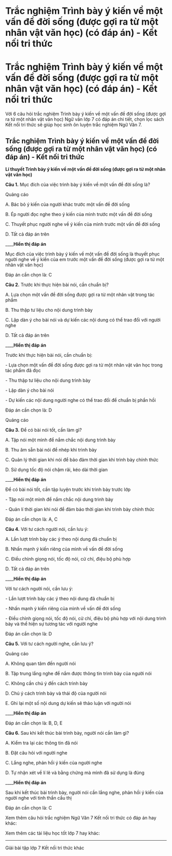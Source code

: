 # Trắc nghiệm Trình bày ý kiến về một vấn đề đời sống (được gợi ra từ một nhân vật văn học) (có đáp án) - Kết nối tri thức

# Trắc nghiệm Trình bày ý kiến về một vấn đề đời sống (được gợi ra từ một nhân vật văn học) (có đáp án) - Kết nối tri thức

Với 6 câu hỏi trắc nghiệm Trình bày ý kiến về một vấn đề đời sống (được gợi ra từ một nhân vật văn học) Ngữ văn lớp 7 có đáp án chi tiết, chọn lọc sách Kết nối tri thức sẽ giúp học sinh ôn luyện trắc nghiệm Ngữ Văn 7.

## Trắc nghiệm Trình bày ý kiến về một vấn đề đời sống (được gợi ra từ một nhân vật văn học) (có đáp án) - Kết nối tri thức

**Lí thuyết Trình bày ý kiến về một vấn đề đời sống (được gợi ra từ một nhân vật văn học)**

**Câu 1.** Mục đích của việc trình bày ý kiến về một vấn đề đời sống là?

Quảng cáo

A. Bác bỏ ý kiến của người khác trước một vấn đề đời sống

B. Ép người đọc nghe theo ý kiến của mình trước một vấn đề đời sống

C. Thuyết phục người nghe về ý kiến của mình trước một vấn đề đời sống

D. Tất cả đáp án trên

____**Hiển thị đáp án**

Mục đích của việc trình bày ý kiến về một vấn đề đời sống là thuyết phục người nghe về ý kiến của em trước một vấn đề đời sống (được gợi ra từ một nhân vật văn học)

Đáp án cần chọn là: C

**Câu 2.** Trước khi thực hiện bài nói, cần chuẩn bị?

A. Lựa chọn một vấn đề đời sống được gợi ra từ một nhân vật trong tác phẩm

B. Thu thập tư liệu cho nội dung trình bày

C. Lập dàn ý cho bài nói và dự kiến các nội dung có thể trao đổi với người nghe

D. Tất cả đáp án trên

____**Hiển thị đáp án**

Trước khi thực hiện bài nói, cần chuẩn bị:

\- Lựa chọn một vấn đề đời sống được gợi ra từ một nhân vật văn học trong tác phẩm đã đọc

\- Thu thập tư liệu cho nội dung trình bày

\- Lập dàn ý cho bài nói

\- Dự kiến các nội dung người nghe có thể trao đổi để chuẩn bị phẩn hồi

Đáp án cần chọn là: D

Quảng cáo

**Câu 3.** Để có bài nói tốt, cần làm gì?

A. Tập nói một mình để nắm chắc nội dung trình bày

B. Thu âm sẵn bài nói để nhép khi trình bày

C. Quản lý thời gian khi nói để bảo đảm thời gian khi trình bày chính thức

D. Sử dụng tốc độ nói chậm rãi, kéo dài thời gian

____**Hiển thị đáp án**

Để có bài nói tốt, cần tập luyện trước khi trình bày trước lớp

\- Tập nói một mình để nắm chắc nội dung trình bày

\- Quản lí thời gian khi nói để đảm bảo thời gian khi trình bày chính thức

Đáp án cần chọn là: A, C

**Câu 4.** Với tư cách người nói, cần lưu ý:

A. Lần lượt trình bày các ý theo nội dung đã chuẩn bị

B. Nhấn mạnh ý kiến riêng của mình về vấn đề đời sống

C. Điều chỉnh giọng nói, tốc độ nói, cử chỉ, điệu bộ phù hợp

D. Tất cả đáp án trên

____**Hiển thị đáp án**

Với tư cách người nói, cần lưu ý:

\- Lần lượt trình bày các ý theo nội dung đã chuẩn bị

\- Nhấn mạnh ý kiến riêng của mình về vấn đề đời sống

\- Điều chỉnh giọng nói, tốc độ nói, cử chỉ, điệu bộ phù hợp với nội dung trình bày và thể hiện sự tương tác với người nghe

Đáp án cần chọn là: D

**Câu 5.** Với tư cách người nghe, cần lưu ý?

Quảng cáo

A. Không quan tâm đến người nói

B. Tập trung lắng nghe để nắm được thông tin trình bày của người nói

C. Không cần chú ý đến cách trình bày

D. Chú ý cách trình bày và thái độ của người nói

E. Ghi lại một số nội dung dự kiến sẽ thảo luận với người nói

____**Hiển thị đáp án**

Đáp án cần chọn là: B, D, E

**Câu 6.** Sau khi kết thúc bài trình bày, người nói cần làm gì?

A. Kiểm tra lại các thông tin đã nói

B. Đặt câu hỏi với người nghe

C. Lắng nghe, phản hồi ý kiến của người nghe

D. Tự nhận xét về lí lẽ và bằng chứng mà mình đã sử dụng là đúng

____**Hiển thị đáp án**

Sau khi kết thúc bài trình bày, người nói cần lắng nghe, phản hồi ý kiến của người nghe với tinh thần cầu thị

Đáp án cần chọn là: C 

Xem thêm câu hỏi trắc nghiệm Ngữ Văn 7 Kết nối tri thức có đáp án hay khác:

Xem thêm các tài liệu học tốt lớp 7 hay khác:

* * *

Giải bài tập lớp 7 Kết nối tri thức khác
